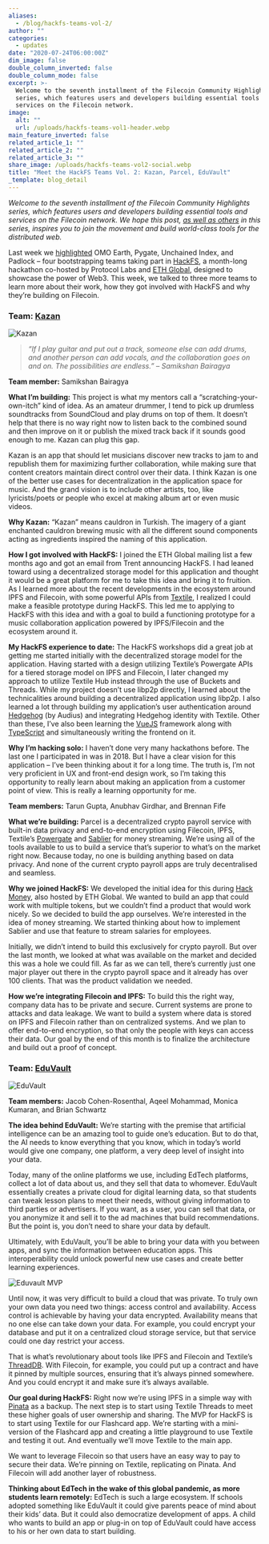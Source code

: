 ```yaml
---
aliases:
  - /blog/hackfs-teams-vol-2/
author: ""
categories:
  - updates
date: "2020-07-24T06:00:00Z"
dim_image: false
double_column_inverted: false
double_column_mode: false
excerpt: >-
  Welcome to the seventh installment of the Filecoin Community Highlights
  series, which features users and developers building essential tools and
  services on the Filecoin network.
image:
  alt: ""
  url: /uploads/hackfs-teams-vol1-header.webp
main_feature_inverted: false
related_article_1: ""
related_article_2: ""
related_article_3: ""
share_image: /uploads/hackfs-teams-vol2-social.webp
title: "Meet the HackFS Teams Vol. 2: Kazan, Parcel, EduVault"
_template: blog_detail
---
```


_Welcome to the seventh installment of the Filecoin Community Highlights series, which features users and developers building essential tools and services on the Filecoin network. We hope this post,_ [_as well as others_](https://filecoin.io/blog/community-jonathan-schwartz-owl/) _in this series, inspires you to join the movement and build world-class tools for the distributed web._

Last week we [highlighted](https://filecoin.io/blog/hackfs-teams-vol-1/) OMO Earth, Pygate, Unchained Index, and Padlock – four bootstrapping teams taking part in [HackFS](https://hackfs.com/), a month-long hackathon co-hosted by Protocol Labs and [ETH Global](https://ethglobal.co/), designed to showcase the power of Web3. This week, we talked to three more teams to learn more about their work, how they got involved with HackFS and why they’re building on Filecoin.

### Team: [Kazan](https://github.com/samikshan/kazan)

![Kazan](https://filecoin.io/vintage/images/blog/hfs-kazan.png)

> _“If I play guitar and put out a track, someone else can add drums, and another person can add vocals, and the collaboration goes on and on. The possibilities are endless.” – Samikshan Bairagya_

**Team member:** Samikshan Bairagya

**What I’m building:** This project is what my mentors call a “scratching-your-own-itch” kind of idea. As an amateur drummer, I tend to pick up drumless soundtracks from SoundCloud and play drums on top of them. It doesn’t help that there is no way right now to listen back to the combined sound and then improve on it or publish the mixed track back if it sounds good enough to me. Kazan can plug this gap.

Kazan is an app that should let musicians discover new tracks to jam to and republish them for maximizing further collaboration, while making sure that content creators maintain direct control over their data. I think Kazan is one of the better use cases for decentralization in the application space for music. And the grand vision is to include other artists, too, like lyricists/poets or people who excel at making album art or even music videos.

**Why Kazan:** “Kazan” means cauldron in Turkish. The imagery of a giant enchanted cauldron brewing music with all the different sound components acting as ingredients inspired the naming of this application.

**How I got involved with HackFS:** I joined the ETH Global mailing list a few months ago and got an email from Trent announcing HackFS. I had leaned toward using a decentralized storage model for this application and thought it would be a great platform for me to take this idea and bring it to fruition. As I learned more about the recent developments in the ecosystem around IPFS and Filecoin, with some powerful APIs from [Textile](https://textile.io/), I realized I could make a feasible prototype during HackFS. This led me to applying to HackFS with this idea and with a goal to build a functioning prototype for a music collaboration application powered by IPFS/Filecoin and the ecosystem around it.

**My HackFS experience to date:** The HackFS workshops did a great job at getting me started initially with the decentralized storage model for the application. Having started with a design utilizing Textile’s Powergate APIs for a tiered storage model on IPFS and Filecoin, I later changed my approach to utilize Textile Hub instead through the use of Buckets and Threads. While my project doesn’t use libp2p directly, I learned about the technicalities around building a decentralized application using libp2p. I also learned a lot through building my application’s user authentication around [Hedgehog](https://hedgehog.audius.co/) (by Audius) and integrating Hedgehog identity with Textile. Other than these, I’ve also been learning the [VueJS](https://vuejs.org/) framework along with [TypeScript](https://www.typescriptlang.org/) and simultaneously writing the frontend on it.

**Why I’m hacking solo:** I haven’t done very many hackathons before. The last one I participated in was in 2018. But I have a clear vision for this application – I’ve been thinking about it for a long time. The truth is, I’m not very proficient in UX and front-end design work, so I’m taking this opportunity to really learn about making an application from a customer point of view. This is really a learning opportunity for me.

**Team members:** Tarun Gupta, Anubhav Girdhar, and Brennan Fife

**What we’re building:** Parcel is a decentralized crypto payroll service with built-in data privacy and end-to-end encryption using Filecoin, IPFS, Textile’s [Powergate](https://docs.textile.io/powergate/) and [Sablier](https://sablier.finance/) for money streaming. We’re using all of the tools available to us to build a service that’s superior to what’s on the market right now. Because today, no one is building anything based on data privacy. And none of the current crypto payroll apps are truly decentralised and seamless.

**Why we joined HackFS:** We developed the initial idea for this during [Hack Money](https://hackathon.money/), also hosted by ETH Global. We wanted to build an app that could work with multiple tokens, but we couldn’t find a product that would work nicely. So we decided to build the app ourselves. We’re interested in the idea of money streaming. We started thinking about how to implement Sablier and use that feature to stream salaries for employees.

Initially, we didn’t intend to build this exclusively for crypto payroll. But over the last month, we looked at what was available on the market and decided this was a hole we could fill. As far as we can tell, there’s currently just one major player out there in the crypto payroll space and it already has over 100 clients. That was the product validation we needed.

**How we’re integrating Filecoin and IPFS:** To build this the right way, company data has to be private and secure. Current systems are prone to attacks and data leakage. We want to build a system where data is stored on IPFS and Filecoin rather than on centralized systems. And we plan to offer end-to-end encryption, so that only the people with keys can access their data. Our goal by the end of this month is to finalize the architecture and build out a proof of concept.

### Team: [EduVault](https://github.com/eduvault)

![EduVault](https://filecoin.io/vintage/images/blog/hfs-eduvault.png)

**Team members:** Jacob Cohen-Rosenthal, Aqeel Mohammad, Monica Kumaran, and Brian Schwartz

**The idea behind EduVault:** We’re starting with the premise that artificial intelligence can be an amazing tool to guide one’s education. But to do that, the AI needs to know everything that you know, which in today’s world would give one company, one platform, a very deep level of insight into your data.

Today, many of the online platforms we use, including EdTech platforms, collect a lot of data about us, and they sell that data to whomever. EduVault essentially creates a private cloud for digital learning data, so that students can tweak lesson plans to meet their needs, without giving information to third parties or advertisers. If you want, as a user, you can sell that data, or you anonymize it and sell it to the ad machines that build recommendations. But the point is, you don’t need to share your data by default.

Ultimately, with EduVault, you’ll be able to bring your data with you between apps, and sync the information between education apps. This interoperability could unlock powerful new use cases and create better learning experiences.

![Eduvault MVP](https://filecoin.io/vintage/images/blog/hfs-eduvault-mvp.png)

Until now, it was very difficult to build a cloud that was private. To truly own your own data you need two things: access control and availability. Access control is achievable by having your data encrypted. Availability means that no one else can take down your data. For example, you could encrypt your database and put it on a centralized cloud storage service, but that service could one day restrict your access.

That is what’s revolutionary about tools like IPFS and Filecoin and Textile’s [ThreadDB](https://textile.io/#threads). With Filecoin, for example, you could put up a contract and have it pinned by multiple sources, ensuring that it’s always pinned somewhere. And you could encrypt it and make sure it’s always available.

**Our goal during HackFS:** Right now we’re using IPFS in a simple way with [Pinata](https://pinata.cloud/) as a backup. The next step is to start using Textile Threads to meet these higher goals of user ownership and sharing. The MVP for HackFS is to start using Textile for our Flashcard app. We’re starting with a mini-version of the Flashcard app and creating a little playground to use Textile and testing it out. And eventually we’ll move Textile to the main app.

We want to leverage Filecoin so that users have an easy way to pay to secure their data. We’re pinning on Textile, replicating on Pinata. And Filecoin will add another layer of robustness.

**Thinking about EdTech in the wake of this global pandemic, as more students learn remotely:** EdTech is such a large ecosystem. If schools adopted something like EduVault it could give parents peace of mind about their kids’ data. But it could also democratize development of apps. A child who wants to build an app or plug-in on top of EduVault could have access to his or her own data to start building.
